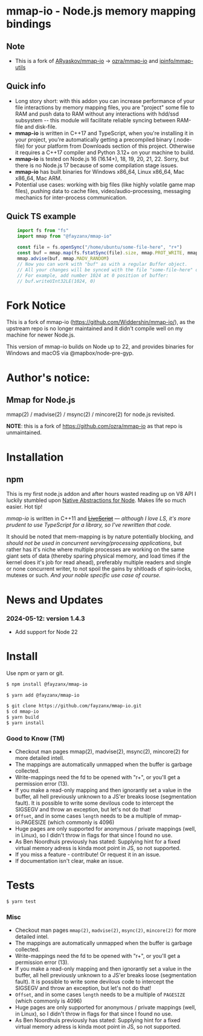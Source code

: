 
# mmap-io - Node.js memory mapping bindings

## Note
- This is a fork of [ARyaskov/mmap-io](https://github.com/ARyaskov/mmap-io) -> [ozra/mmap-io](https://github.com/ozra/mmap-io) and [ipinfo/mmap-utils](https://github.com/ipinfo/mmap-utils)

## Quick info

- Long story short: with this addon you can increase performance of your file interactions by memory mapping files, 
you are "project" some file to RAM and push data to RAM without any interactions with hdd/ssd subsystem -- this module will
facilitate reliable syncing between RAM-file and disk-file.
- **mmap-io** is written in C++17 and TypeScript, when you're installing it in your project, you're automatically getting 
a precompiled binary (.node-file) for your platform from Downloads section of this project. 
Otherwise it requires a C++17 compiler and Python 3.12+ on your machine to build.
- **mmap-io** is tested on Node.js 16 (16.14+), 18, 19, 20, 21, 22. Sorry, but there is no Node.js 17 because of some compilation stage issues.
- **mmap-io** has built binaries for Windows x86_64, Linux x86_64, Mac x86_64, Mac ARM.
- Potential use cases: working with big files (like highly volatile game map files), pushing data to cache files, video/audio-processing, messaging mechanics for inter-process communication.

## Quick TS example

```typescript
    import fs from "fs"
    import mmap from "@fayzanx/mmap-io"
    
    const file = fs.openSync("/home/ubuntu/some-file-here", "r+")
    const buf = mmap.map(fs.fstatSync(file).size, mmap.PROT_WRITE, mmap.MAP_SHARED, file)
    mmap.advise(buf, mmap.MADV_RANDOM)
    // Now you can work with "buf" as with a regular Buffer object.
    // All your changes will be synced with the file "some-file-here" on disk.
    // For example, add number 1024 at 0 position of buffer:
    // buf.writeUInt32LE(1024, 0)

```


# Fork Notice

This is a fork of mmap-io (https://github.com/Widdershin/mmap-io/), as the upstream repo is no longer maintained and it didn't compile well on my machine for newer Node.js.

This version of mmap-io builds on Node up to 22, and provides binaries for Windows and macOS via @mapbox/node-pre-gyp.

# Author's notice: 
## Mmap for Node.js
mmap(2) / madvise(2) / msync(2) / mincore(2) for node.js revisited.

**NOTE**: this is a fork of https://github.com/ozra/mmap-io as that repo is
unmaintained.

# Installation

## npm

This is my first node.js addon and after hours wasted reading up on V8 API I luckily stumbled upon [Native Abstractions for Node](https://github.com/rvagg/nan). Makes life so much easier. Hot tip!

_mmap-io_ is written in C++11 and ~~[LiveScript](https://github.com/gkz/LiveScript)~~ — _although I love LS, it's more prudent to use TypeScript for a library, so I've rewritten that code._

It should be noted that mem-mapping is by nature potentially blocking, and _should not be used in concurrent serving/processing applications_, but rather has it's niche where multiple processes are working on the same giant sets of data (thereby sparing physical memory, and load times if the kernel does it's job for read ahead), preferably multiple readers and single or none concurrent writer, to not spoil the gains by shitloads of spin-locks, mutexes or such. _And your noble specific use case of course._


# News and Updates

### 2024-05-12: version 1.4.3
- Add support for Node 22

# Install
Use npm or yarn or git.

```bash
$ npm install @fayzanx/mmap-io
```
```bash
$ yarn add @fayzanx/mmap-io
```

```bash
$ git clone https://github.com/fayzanx/mmap-io.git
$ cd mmap-io
$ yarn build
$ yarn install
```

### Good to Know (TM)

- Checkout man pages mmap(2), madvise(2), msync(2), mincore(2) for more detailed intell.
- The mappings are automatically unmapped when the buffer is garbage collected.
- Write-mappings need the fd to be opened with "r+", or you'll get a permission error (13).
- If you make a read-only mapping and then ignorantly set a value in the buffer, all hell previously unknown to a JS'er breaks loose (segmentation fault). It is possible to write some devilous code to intercept the SIGSEGV and throw an exception, but let's not do that!
- `Offset`, and in some cases `length` needs to be a multiple of mmap-io.PAGESIZE (which commonly is 4096)
- Huge pages are only supported for anonymous / private mappings (well, in Linux), so I didn't throw in flags for that since I found no use.
- As Ben Noordhuis previously has stated: Supplying hint for a fixed virtual memory adress is kinda moot point in JS, so not supported.
- If you miss a feature - contribute! Or request it in an issue.
- If documentation isn't clear, make an issue.


# Tests

```bash
$ yarn test
```

### Misc

- Checkout man pages `mmap(2)`, `madvise(2)`, `msync(2)`, `mincore(2)` for more
  detailed intel.
- The mappings are automatically unmapped when the buffer is garbage collected.
- Write-mappings need the fd to be opened with "r+", or you'll get a permission
  error (13).
- If you make a read-only mapping and then ignorantly set a value in the
  buffer, all hell previously unknown to a JS'er breaks loose (segmentation
  fault). It is possible to write some devilous code to intercept the SIGSEGV
  and throw an exception, but let's not do that!
- `Offset`, and in some cases `length` needs to be a multiple of `PAGESIZE`
  (which commonly is 4096)
- Huge pages are only supported for anonymous / private mappings (well, in
  Linux), so I didn't throw in flags for that since I found no use.
- As Ben Noordhuis previously has stated: Supplying hint for a fixed virtual
  memory adress is kinda moot point in JS, so not supported.
